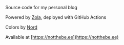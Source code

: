Source code for my personal blog

Powered by [Zola](https://getzola.org), deployed with GitHub Actions

Colors by [Nord](https://nordtheme.com)

Available at [https://notthebe.ee](https://notthebe.ee)
